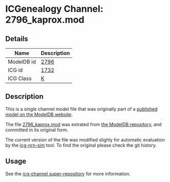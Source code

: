 # ICGenealogy Channel: 2796\_kaprox.mod

## Details

Name | Description
---- | -----------
ModelDB id | [2796](http://senselab.med.yale.edu/ModelDB/ShowModel.cshtml?model=2796)
ICG id | [1732](http://icg.neurotheory.ox.ac.uk/channels/1/1732)
ICG Class | [K](http://icg.neurotheory.ox.ac.uk/channels/1)

## Description

This is a single channel model file that was originally part of a [published model on the ModelDB website](http://senselab.med.yale.edu/ModelDB/ShowModel.cshtml?model=2796).


The file [2796\_kaprox.mod](2796_kaprox.mod) was extrated from [the ModelDB repository](http://senselab.med.yale.edu/ModelDB/ShowModel.cshtml?model=2796), and committed in its original form.

The current version of the file was modified slighly for automatic evaluation by the [icg-nrn-sim](https://github.com/icgenealogy/icg-nrn-sim) tool. To find the original please check the git history.


## Usage

See the [icg-channel super-repository](https://github.com/icgenealogy/icg-channels) for more information.